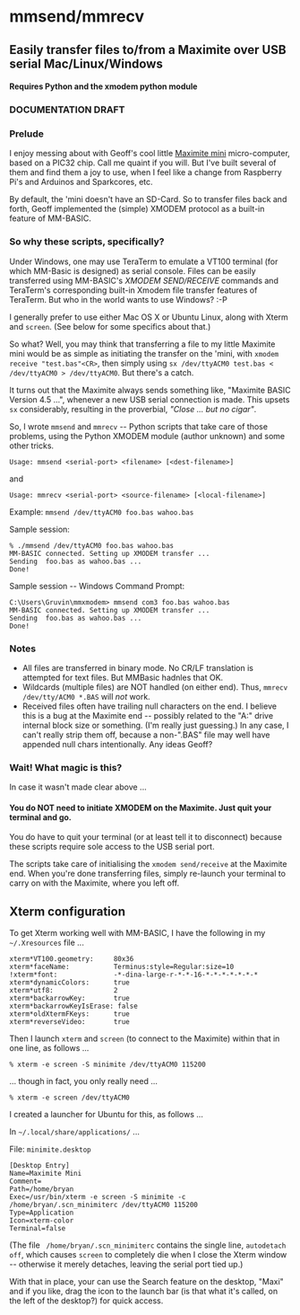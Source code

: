 # mmsend/mmrecv
## Easily transfer files to/from a Maximite over USB serial Mac/Linux/Windows
#### Requires Python and the xmodem python module

### DOCUMENTATION DRAFT

### Prelude

I enjoy messing about with Geoff's cool little <a href="http://geoffg.net/mini-maximite.html">Maximite mini</a> micro-computer, based on a PIC32 chip. Call me quaint if you will. But I've built several of them and find them a joy to use, when I feel like a change from Raspberry Pi's and Arduinos and Sparkcores, etc.

By default, the 'mini doesn't have an SD-Card. So to transfer files back and forth, Geoff implemented the (simple) XMODEM protocol as a built-in feature of MM-BASIC.

### So why these scripts, specifically?

Under Windows, one may use TeraTerm to emulate a VT100 terminal (for which MM-Basic is designed) as serial console. Files can be easily transferred using MM-BASIC's _XMODEM SEND/RECEIVE_ commands and TeraTerm's corresponding built-in Xmodem file transfer features of TeraTerm. But who in the world wants to use Windows? :-P

I generally prefer to use either Mac OS X or Ubuntu Linux, along with Xterm and ```screen```. (See below for some specifics about that.)

So what? Well, you may think that transferring a file to my little Maximite mini would be as simple as initiating the transfer on the 'mini, with ```xmodem receive "test.bas"<CR>```, then simply using ```sx /dev/ttyACM0 test.bas < /dev/ttyACM0 > /dev/ttyACM0```. But there's a catch.

It turns out that the Maximite always sends something like, "Maximite BASIC Version 4.5 ...", whenever a new USB serial connection is made. This upsets ```sx``` considerably, resulting in the proverbial, _"Close ... but no cigar"_.

So, I wrote ```mmsend``` and ```mmrecv``` -- Python scripts that take care of those problems, using the Python XMODEM module (author unknown) and some other tricks.

    Usage: mmsend <serial-port> <filename> [<dest-filename>]

and

    Usage: mmrecv <serial-port> <source-filename> [<local-filename>]

Example: ```mmsend /dev/ttyACM0 foo.bas wahoo.bas```

Sample session:

    % ./mmsend /dev/ttyACM0 foo.bas wahoo.bas
    MM-BASIC connected. Setting up XMODEM transfer ...
    Sending  foo.bas as wahoo.bas ...
    Done!

Sample session -- Windows Command Prompt:

    C:\Users\Gruvin\mmxmodem> mmsend com3 foo.bas wahoo.bas
    MM-BASIC connected. Setting up XMODEM transfer ...
    Sending  foo.bas as wahoo.bas ...
    Done!

### Notes

* All files are transferred in binary mode. No CR/LF translation is attempted for text files. But MMBasic hadnles that OK.
* Wildcards (multiple files) are NOT handled (on either end). Thus, ```mmrecv /dev/tty/ACM0 *.BAS``` will *not* work.
* Received files often have trailing null characters on the end. I believe this is a bug at the Maximite end -- possibly related to the "A:" drive internal block size or something. (I'm really just guessing.) In any case, I can't really strip them off, because a non-".BAS" file may well have appended null chars intentionally. Any ideas Geoff?

### Wait! What magic is this?

In case it wasn't made clear above ...

#### You do NOT need to initiate XMODEM on the Maximite. Just quit your terminal and go.

You do have to quit your terminal (or at least tell it to disconnect) because these scripts require sole access to the USB serial port.

The scripts take care of initialising the ```xmodem send/receive``` at the Maximite end. When you're done transferring files, simply re-launch your terminal to carry on with the Maximite, where you left off.


## Xterm configuration

To get Xterm working well with MM-BASIC, I have the following in my ```~/.Xresources``` file ...

    xterm*VT100.geometry:     80x36
    xterm*faceName:           Terminus:style=Regular:size=10
    !xterm*font:              -*-dina-large-r-*-*-16-*-*-*-*-*-*-*
    xterm*dynamicColors:      true
    xterm*utf8:               2
    xterm*backarrowKey:       true
    xterm*backarrowKeyIsErase: false
    xterm*oldXtermFKeys:      true
    xterm*reverseVideo:       true

Then I launch ```xterm``` and ```screen``` (to connect to the Maximite) within that in one line, as follows ...

    % xterm -e screen -S minimite /dev/ttyACM0 115200

... though in fact, you only really need ...

    % xterm -e screen /dev/ttyACM0

I created a launcher for Ubuntu for this, as follows ...

In ```~/.local/share/applications/``` ...

File: ```minimite.desktop```

    [Desktop Entry]
    Name=Maximite Mini
    Comment=
    Path=/home/bryan
    Exec=/usr/bin/xterm -e screen -S minimite -c /home/bryan/.scn_minimiterc /dev/ttyACM0 115200
    Type=Application
    Icon=xterm-color
    Terminal=false

(The file ``` /home/bryan/.scn_minimiterc``` contains the single line, ```autodetach off```, which causes ```screen``` to completely die when I close the Xterm window -- otherwise it merely detaches, leaving the serial port tied up.)

With that in place, your can use the Search feature on the desktop, "Maxi" and if you like, drag the icon to the launch bar (is that what it's called, on the left of the desktop?) for quick access.


